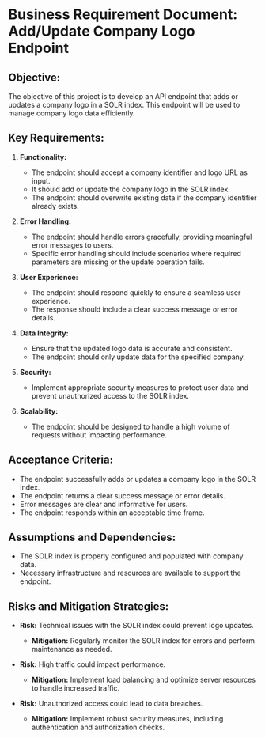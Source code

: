 # Business Requirement Document: Add/Update Company Logo Endpoint

## Objective:
The objective of this project is to develop an API endpoint that adds or updates a company logo in a SOLR index. This endpoint will be used to manage company logo data efficiently.

## Key Requirements:

1. **Functionality:**
   - The endpoint should accept a company identifier and logo URL as input.
   - It should add or update the company logo in the SOLR index.
   - The endpoint should overwrite existing data if the company identifier already exists.

2. **Error Handling:**
   - The endpoint should handle errors gracefully, providing meaningful error messages to users.
   - Specific error handling should include scenarios where required parameters are missing or the update operation fails.

3. **User Experience:**
   - The endpoint should respond quickly to ensure a seamless user experience.
   - The response should include a clear success message or error details.

4. **Data Integrity:**
   - Ensure that the updated logo data is accurate and consistent.
   - The endpoint should only update data for the specified company.

5. **Security:**
   - Implement appropriate security measures to protect user data and prevent unauthorized access to the SOLR index.

6. **Scalability:**
   - The endpoint should be designed to handle a high volume of requests without impacting performance.

## Acceptance Criteria:

- The endpoint successfully adds or updates a company logo in the SOLR index.
- The endpoint returns a clear success message or error details.
- Error messages are clear and informative for users.
- The endpoint responds within an acceptable time frame.

## Assumptions and Dependencies:

- The SOLR index is properly configured and populated with company data.
- Necessary infrastructure and resources are available to support the endpoint.

## Risks and Mitigation Strategies:

- **Risk:** Technical issues with the SOLR index could prevent logo updates.
  - **Mitigation:** Regularly monitor the SOLR index for errors and perform maintenance as needed.

- **Risk:** High traffic could impact performance.
  - **Mitigation:** Implement load balancing and optimize server resources to handle increased traffic.

- **Risk:** Unauthorized access could lead to data breaches.
  - **Mitigation:** Implement robust security measures, including authentication and authorization checks.
